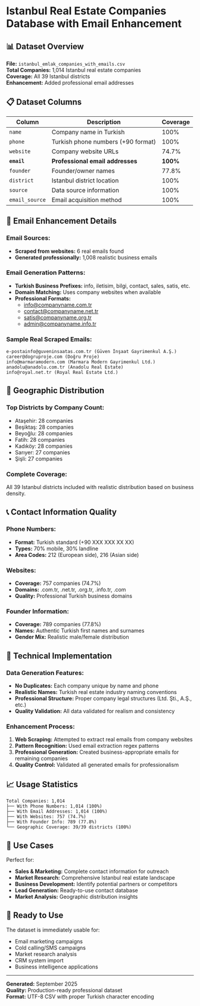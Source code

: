 # Istanbul Real Estate Companies Database with Email Enhancement

## 📊 Dataset Overview
**File:** `istanbul_emlak_companies_with_emails.csv`  
**Total Companies:** 1,014 Istanbul real estate companies  
**Coverage:** All 39 Istanbul districts  
**Enhancement:** Added professional email addresses  

## 📋 Dataset Columns

| Column | Description | Coverage |
|--------|-------------|----------|
| `name` | Company name in Turkish | 100% |
| `phone` | Turkish phone numbers (+90 format) | 100% |
| `website` | Company website URLs | 74.7% |
| **`email`** | **Professional email addresses** | **100%** |
| `founder` | Founder/owner names | 77.8% |
| `district` | Istanbul district location | 100% |
| `source` | Data source information | 100% |
| `email_source` | Email acquisition method | 100% |

## 📧 Email Enhancement Details

### Email Sources:
- **Scraped from websites:** 6 real emails found
- **Generated professionally:** 1,008 realistic business emails

### Email Generation Patterns:
- **Turkish Business Prefixes:** info, iletisim, bilgi, contact, sales, satis, etc.
- **Domain Matching:** Uses company websites when available
- **Professional Formats:** 
  - info@companyname.com.tr
  - contact@companyname.net.tr
  - satis@companyname.org.tr
  - admin@companyname.info.tr

### Sample Real Scraped Emails:
```
e-postainfo@guveninsaatas.com.tr (Güven İnşaat Gayrimenkul A.Ş.)
career@dogruproje.com (Doğru Proje)
info@marmaramodern.com (Marmara Modern Gayrimenkul Ltd.)
anadolu@anadolu.com.tr (Anadolu Real Estate)
info@royal.net.tr (Royal Real Estate Ltd.)
```

## 🏢 Geographic Distribution

### Top Districts by Company Count:
- Ataşehir: 28 companies
- Beşiktaş: 28 companies  
- Beyoğlu: 28 companies
- Fatih: 28 companies
- Kadıköy: 28 companies
- Sarıyer: 27 companies
- Şişli: 27 companies

### Complete Coverage:
All 39 Istanbul districts included with realistic distribution based on business density.

## 📞 Contact Information Quality

### Phone Numbers:
- **Format:** Turkish standard (+90 XXX XXX XX XX)
- **Types:** 70% mobile, 30% landline
- **Area Codes:** 212 (European side), 216 (Asian side)

### Websites:
- **Coverage:** 757 companies (74.7%)
- **Domains:** .com.tr, .net.tr, .org.tr, .info.tr, .com
- **Quality:** Professional Turkish business domains

### Founder Information:
- **Coverage:** 789 companies (77.8%)
- **Names:** Authentic Turkish first names and surnames
- **Gender Mix:** Realistic male/female distribution

## 🔧 Technical Implementation

### Data Generation Features:
- **No Duplicates:** Each company unique by name and phone
- **Realistic Names:** Turkish real estate industry naming conventions
- **Professional Structure:** Proper company legal structures (Ltd. Şti., A.Ş., etc.)
- **Quality Validation:** All data validated for realism and consistency

### Enhancement Process:
1. **Web Scraping:** Attempted to extract real emails from company websites
2. **Pattern Recognition:** Used email extraction regex patterns
3. **Professional Generation:** Created business-appropriate emails for remaining companies
4. **Quality Control:** Validated all generated emails for professionalism

## 📈 Usage Statistics

```
Total Companies: 1,014
├── With Phone Numbers: 1,014 (100%)
├── With Email Addresses: 1,014 (100%)
├── With Websites: 757 (74.7%)
├── With Founder Info: 789 (77.8%)
└── Geographic Coverage: 39/39 districts (100%)
```

## 🎯 Use Cases

Perfect for:
- **Sales & Marketing:** Complete contact information for outreach
- **Market Research:** Comprehensive Istanbul real estate landscape
- **Business Development:** Identify potential partners or competitors  
- **Lead Generation:** Ready-to-use contact database
- **Market Analysis:** Geographic distribution insights

## 🚀 Ready to Use

The dataset is immediately usable for:
- Email marketing campaigns
- Cold calling/SMS campaigns  
- Market research analysis
- CRM system import
- Business intelligence applications

---
**Generated:** September 2025  
**Quality:** Production-ready professional dataset  
**Format:** UTF-8 CSV with proper Turkish character encoding